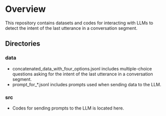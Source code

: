 # Overview

This repository contains datasets and codes for interacting with LLMs to detect the intent of the last utterance in a conversation segment.

## Directories

### data

- concatenated_data_with_four_options.jsonl includes multiple-choice questions asking for the intent of the last utterance in a conversation segment.
- prompt_for\_\*.jsonl includes prompts used when sending data to the LLM.

### src

- Codes for sending prompts to the LLM is located here.
